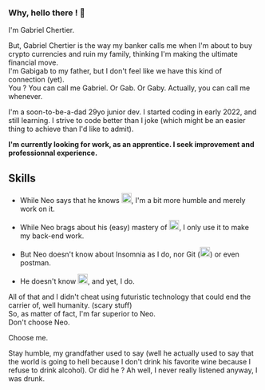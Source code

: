 ### Why, hello there ! 👋

<p>I'm Gabriel Chertier.<br>

But, Gabriel Chertier is the way my banker calls me when I'm about to buy crypto currencies and ruin my family, thinking I'm making the ultimate financial move.<br>
I'm Gabigab to my father, but I don't feel like we have this kind of connection (yet).<br>
You ? You can call me Gabriel. Or Gab. Or Gaby. Actually, you can call me whenever.

I'm a soon-to-be-a-dad 29yo junior dev. I started coding in early 2022, and still learning.
I strive to code better than I joke (which might be an easier thing to achieve than I'd like to admit).

**I'm currently looking for work, as an apprentice. I seek improvement and professionnal experience.**

## Skills

* While Neo says that he knows <a href="https://developer.mozilla.org/en-US/docs/Web/JavaScript" target="_blank" rel="noreferrer"><img src="https://raw.githubusercontent.com/danielcranney/readme-generator/main/public/icons/skills/javascript-colored.svg" width="20" height="20" alt="JavaScript" /></a>, I'm a bit more humble and merely work on it.<br>

* While Neo brags about his (easy) mastery of <a href="https://nodejs.org/en/" target="_blank" rel="noreferrer"><img src="https://raw.githubusercontent.com/danielcranney/readme-generator/main/public/icons/skills/nodejs-colored.svg" width="20" height="20" alt="NodeJS" /></a>, I only use it to make my back-end work.<br>

* But Neo doesn't know about Insomnia as I do, nor Git (<a href="https://git-scm.com/" target="_blank" rel="noreferrer"><img src="https://raw.githubusercontent.com/danielcranney/readme-generator/main/public/icons/skills/git-colored.svg" width="20" height="20" alt="Git" /></a>) or even postman.<br>

* He doesn't know <a href="https://www.postgresql.org/" target="_blank" rel="noreferrer"><img src="https://raw.githubusercontent.com/danielcranney/readme-generator/main/public/icons/skills/postgresql-colored.svg" width="20" height="20" alt="PostgreSQL" /></a>, and yet, I do.<br>

All of that and I didn't cheat using futuristic technology that could end the carrier of, well humanity. (scary stuff)<br>
So, as matter of fact, I'm far superior to Neo.<br>
Don't choose Neo.<br>

Choose me.

Stay humble, my grandfather used to say (well he actually used to say that the world is going to hell because I don't drink his favorite wine because I refuse to drink alcohol). Or did he ? Ah well, I never really listened anyway, I was drunk.</p>

<!--
**Gabriel-Chertier/Gabriel-Chertier** is a ✨ _special_ ✨ repository because its `README.md` (this file) appears on your GitHub profile.

Here are some ideas to get you started:

- 🔭 I’m currently working on ...
- 🌱 I’m currently learning ...
- 👯 I’m looking to collaborate on ...
- 🤔 I’m looking for help with ...
- 💬 Ask me about ...
- 📫 How to reach me: ...
- 😄 Pronouns: ...
- ⚡ Fun fact: ...
-->
